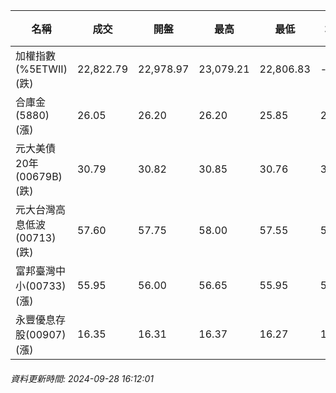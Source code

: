| 名稱 | 成交 | 開盤 | 最高 | 最低 | 均價 | 成交金額(億) | 昨收 | 漲跌幅 | 漲跌 | 總量 | 昨量 | 振幅 |
| -------- | -------- | -------- | -------- |-------- | -------- | -------- |-------- |-------- |-------- | -------- | -------- |-------- |
|加權指數(%5ETWII) (跌)|22,822.79|22,978.97|23,079.21|22,806.83|-|4,242.83|22,858.81|0.16%|36.02|9,667,889|0|1.19%|
|合庫金(5880) (漲)|26.05|26.20|26.20|25.85|26.03|3.05|26.00|0.19%|0.05|11,738|9,568|1.35%|
|元大美債20年(00679B) (跌)|30.79|30.82|30.85|30.76|30.78|34.42|30.86|0.23%|0.07|111,833|120,957|0.29%|
|元大台灣高息低波(00713) (跌)|57.60|57.75|58.00|57.55|57.69|4.38|57.65|0.09%|0.05|7,586|8,045|0.78%|
|富邦臺灣中小(00733) (漲)|55.95|56.00|56.65|55.95|56.28|0.620|55.55|0.72%|0.40|1,102|1,110|1.26%|
|永豐優息存股(00907) (漲)|16.35|16.31|16.37|16.27|16.32|0.596|16.25|0.62%|0.10|3,653|3,951|0.62%|
###### 資料更新時間: 2024-09-28 16:12:01